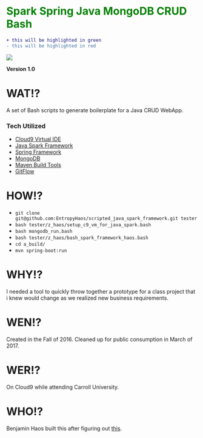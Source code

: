 <h1 style="color: green;">Spark Spring Java MongoDB CRUD Bash</h1>


```diff
+ this will be highlighted in green
- this will be highlighted in red
```

<a><img src="https://rawgit.com/EntropyHaos/scripted_java_spark_framework/master/docs/assets/readme_file_title.svg"/></a>


**Version 1.0**

# WAT!?

A set of Bash scripts to generate boilerplate for a Java CRUD WebApp.

### Tech Utilized

* [Cloud9 Virtual IDE](https://c9.io/)
* [Java Spark Framework](http://sparkjava.com/)
* [Spring Framework](https://spring.io/)
* [MongoDB](https://www.mongodb.com/)
* [Maven Build Tools](https://maven.apache.org/)
* [GitFlow](https://github.com/nvie/gitflow)

# HOW!?

* `git clone git@github.com:EntropyHaos/scripted_java_spark_framework.git tester`
* `bash tester/z_haos/setup_c9_vm_for_java_spark.bash `
* `bash mongodb_run.bash `
* `bash tester/z_haos/bash_spark_framework_haos.bash`
* `cd a_build/`
* `mvn spring-boot:run`

# WHY!?

I needed a tool to quickly throw together a prototype for a class project that i knew would change as we realized new business requirements.

# WEN!?

Created in the Fall of 2016. Cleaned up for public consumption in March of 2017.

# WER!?

On Cloud9 while attending Carroll University.

# WHO!?

Benjamin Haos built this after figuring out [this](https://github.com/prashantban/Java-Spark-FTL).